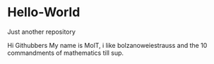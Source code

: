 # Hello-World
Just another repository

Hi Githubbers
My name is MolT, i like bolzanoweiestrauss and the 10 commandments of mathematics till sup.

